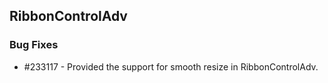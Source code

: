 ## RibbonControlAdv

### Bug Fixes

* \#233117 - Provided the support for smooth resize in RibbonControlAdv.